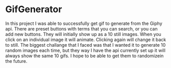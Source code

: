 # GifGenerator
In this project I was able to successfully get gif to generate from the Giphy api. There are preset buttons with terms that you can search, or you can add new buttons. They will initially show up as a 10 still images. When you click on an individual image it will animate. Clicking again will change it back to still. The biggest challange that I faced was that I wanted it to generate 10 random images each time, but they way I have the api currently set up it will always show the same 10 gifs. I hope to be able to get them to randomizein the future.
